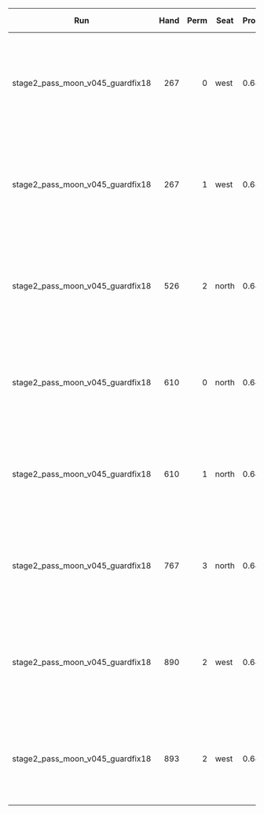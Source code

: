 | Run | Hand | Perm | Seat | Probability | Total Score | Moon Shooter | Variant | Seat Points | Passed Cards |
| --- | ---: | ---: | --- | --- | --- | --- | --- | ---: | --- |
| stage2_pass_moon_v045_guardfix18 | 267 | 0 | west | 0.680 | -45.2 | west | inverted | 26 | ["rank: Queen, suit: Clubs", "rank: Eight, suit: Hearts", "rank: Ten, suit: Hearts"] |
| stage2_pass_moon_v045_guardfix18 | 267 | 1 | west | 0.680 | -45.2 | west | inverted | 26 | ["rank: Queen, suit: Clubs", "rank: Eight, suit: Hearts", "rank: Ten, suit: Hearts"] |
| stage2_pass_moon_v045_guardfix18 | 526 | 2 | north | 0.640 | -37.5 | west | inverted | 0 | ["rank: Jack, suit: Hearts", "rank: Two, suit: Spades", "rank: Queen, suit: Clubs"] |
| stage2_pass_moon_v045_guardfix18 | 610 | 0 | north | 0.640 | -2992.2 | south | inverted | 0 | ["rank: Eight, suit: Hearts", "rank: King, suit: Clubs", "rank: King, suit: Diamonds"] |
| stage2_pass_moon_v045_guardfix18 | 610 | 1 | north | 0.640 | -2992.2 | south | inverted | 0 | ["rank: Eight, suit: Hearts", "rank: King, suit: Clubs", "rank: King, suit: Diamonds"] |
| stage2_pass_moon_v045_guardfix18 | 767 | 3 | north | 0.640 | -2508.8 | east | inverted | 0 | ["rank: Nine, suit: Hearts", "rank: Jack, suit: Clubs", "rank: King, suit: Clubs"] |
| stage2_pass_moon_v045_guardfix18 | 890 | 2 | west | 0.640 | 0.0 | north | inverted | 0 | ["rank: Ace, suit: Hearts", "rank: Queen, suit: Hearts", "rank: Eight, suit: Hearts"] |
| stage2_pass_moon_v045_guardfix18 | 893 | 2 | west | 0.640 | 0.0 | north | inverted | 0 | ["rank: Ace, suit: Hearts", "rank: King, suit: Hearts", "rank: Nine, suit: Hearts"] |
